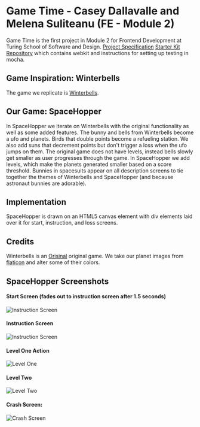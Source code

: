 # Game Time - Casey Dallavalle and Melena Suliteanu (FE - Module 2)

Game Time is the first project in Module 2 for Frontend Development at Turing School of Software and Design. 
[Project Specification](http://frontend.turing.io/projects/game-time.html)
[Starter Kit Repository](https://github.com/turingschool-examples/game-time-starter-kit-FEm1) which contains webkit and instructions for setting up testing in mocha.

## Game Inspiration: Winterbells
The game we replicate is [Winterbells](http://www.ferryhalim.com/orisinal/g3/bells.htm). 

## Our Game: SpaceHopper
In SpaceHopper we iterate on Winterbells with the original functionality as well as some added features. 
The bunny and bells from Winterbells become a ufo and planets. Birds that double points become a refueling station. We also add suns that decrement points but don't trigger a loss when the ufo jumps on them. The original game does not have levels, instead bells slowly get smaller as user progresses through the game. In SpaceHopper we add levels, which make the planets generated smaller based on a score threshold. Bunnies in spacesuits appear on all description screens to tie together the themes of Winterbells and SpaceHopper (and because astronaut bunnies are adorable). 

## Implementation
SpaceHopper is drawn on an HTML5 canvas element with div elements laid over it for start, instruction, and loss screens.

## Credits
Winterbells is an [Orisinal](http://www.ferryhalim.com/orisinal/) original game.
We take our planet images from [flaticon](https://www.flaticon.com/) and alter some of their colors.

## SpaceHopper Screenshots

#### Start Screen (fades out to instruction screen after 1.5 seconds)
![Instruction Screen](https://i.imgur.com/ZfQySAA.png)

#### Instruction Screen
![Instruction Screen](https://i.imgur.com/K7zly4z.png)

#### Level One Action
![Level One](https://i.imgur.com/Cb19SPk.png)

#### Level Two
![Level Two](https://i.imgur.com/zwY3MMM.png)

#### Crash Screen:
![Crash Screen](https://i.imgur.com/9rKwTFi.png)
